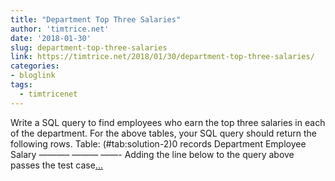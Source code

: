 ```yaml
---
title: "Department Top Three Salaries"
author: 'timtrice.net'
date: '2018-01-30'
slug: department-top-three-salaries
link: https://timtrice.net/2018/01/30/department-top-three-salaries/
categories:
- bloglink
tags:
  - timtricenet
---
```


Write a SQL query to find employees who earn the top three salaries in each of the department. For the above tables, your SQL query should return the following rows. Table: (#tab:solution-2)0 records Department Employee Salary ———– ——— ——- Adding the line below to the query above passes the test case[... <i class="fas fa-external-link-alt"></i>](https://timtrice.net/2018/01/30/department-top-three-salaries/)

